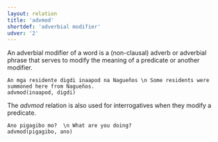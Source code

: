 ```yaml
---
layout: relation
title: 'advmod'
shortdef: 'adverbial modifier'
udver: '2'
---
```


An adverbial modifier of a word is a (non-clausal) adverb or adverbial
phrase that serves to modify the meaning of a predicate or another modifier.

~~~ sdparse
An mga residente digdi inaapod na Nagueños \n Some residents were summoned here from Nagueños.
advmod(inaapod, digdi)
~~~

The _advmod_ relation is also used for interrogatives when they modify a predicate.

~~~ sdparse
Ano pigagibo mo?  \n What are you doing?
advmod(pigagibo, ano)
~~~

